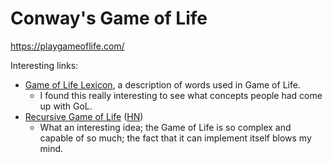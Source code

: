 # Conway's Game of Life

https://playgameoflife.com/

Interesting links:

- [Game of Life Lexicon](https://playgameoflife.com/lexicon), a description of
  words used in Game of Life.
  - I found this really interesting to see what concepts people had come up with
    GoL.
- [Recursive Game of Life](https://oimo.io/works/life/)
  ([HN](https://news.ycombinator.com/item?id=33978978))
  - What an interesting idea; the Game of Life is so complex and capable of so
    much; the fact that it can implement itself blows my mind.
